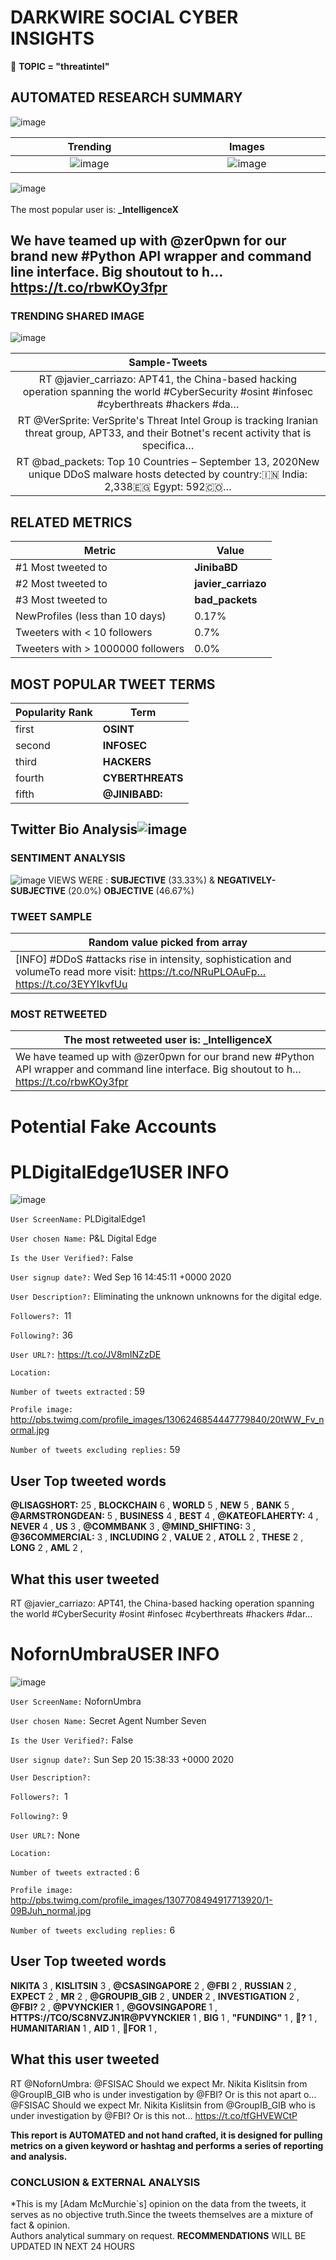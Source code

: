 # DARKWIRE SOCIAL CYBER INSIGHTS 
&#x1F34E; **TOPIC = "threatintel"**

## AUTOMATED RESEARCH SUMMARY
  ![image](darkLogo.png)   

|  Trending  |   Images | 
:-------------------------:|:-------------------------:
|  ![image](assets/threatintel/imageFile1.jpg)     <img width=200/> | ![image](assets/threatintel/imageFile2.jpg) <img width=200/> |   
 
 
![image](assets/threatintel/TWEETS.png)
<br></br>
The most popular user is: **_IntelligenceX**  
 

## We have teamed up with @zer0pwn for our brand new #Python API wrapper and command line interface. Big shoutout to h… https://t.co/rbwKOy3fpr 

  




### TRENDING SHARED IMAGE

![image](assets/threatintel/twitterPostedImage.png)



|                **Sample-Tweets**        |
| :-------------: |
| RT @javier_carriazo: APT41, the China-based hacking operation spanning the world #CyberSecurity #osint #infosec #cyberthreats #hackers #da… |
| RT @VerSprite: VerSprite's Threat Intel Group is tracking Iranian threat group, APT33, and their Botnet's recent activity that is specifica… |
| RT @bad_packets: Top 10 Countries – September 13, 2020New unique DDoS malware hosts detected by country:🇮🇳 India: 2,338🇪🇬 Egypt: 592🇨🇴… |

## RELATED METRICS<br>
| Metric | Value |
| ------------- | ------------- |
| #1 Most tweeted to  | **JinibaBD** |
| #2 Most tweeted to  | **javier_carriazo** |
| #3 Most tweeted to  | **bad_packets** |
| NewProfiles (less than 10 days) | 0.17%  |
| Tweeters with < 10 followers  | 0.7%|
| Tweeters with > 1000000 followers  | 0.0%  |



## MOST POPULAR TWEET TERMS 


| Popularity Rank  | Term |
| ------------- | ------------- |
| first  | **OSINT**  |
| second  | **INFOSEC**  |
| third  | **HACKERS** |
| fourth  | **CYBERTHREATS**  |
| fifth  | **@JINIBABD:**  |


## Twitter Bio Analysis![image](assets/threatintel/BIO.png)
### SENTIMENT ANALYSIS
![image](assets/threatintel/sentiment.png)
VIEWS WERE : **SUBJECTIVE**  (33.33%) & **NEGATIVELY-SUBJECTIVE** (20.0%) **OBJECTIVE** (46.67%)

### TWEET SAMPLE 
| Random value picked from array |
| ------------- |
|[INFO] #DDoS #attacks rise in intensity, sophistication and volumeTo read more visit: https://t.co/NRuPLOAuFp… https://t.co/3EYYIkvfUu |

### MOST RETWEETED 

| The most retweeted user is: **_IntelligenceX**  |
| ------------- |
| We have teamed up with @zer0pwn for our brand new #Python API wrapper and command line interface. Big shoutout to h… https://t.co/rbwKOy3fpr |

# Potential Fake Accounts
 
# PLDigitalEdge1USER INFO
![image](http://pbs.twimg.com/profile_images/1306246854447779840/20tWW_Fv_normal.jpg)
 
`User ScreenName:` PLDigitalEdge1 
 
`User chosen Name:` P&L Digital Edge 
 
`Is the User Verified?:` False 
 
`User signup date?:` Wed Sep 16 14:45:11 +0000 2020 
 
`User Description?:` Eliminating the unknown unknowns for the digital edge. 
 
`Followers?: `11 
 
`Following?:` 36 
 
`User URL?:` https://t.co/JV8mINZzDE 
 
`Location:`  
 
`Number of tweets extracted`  : 59 
 
`Profile image:` http://pbs.twimg.com/profile_images/1306246854447779840/20tWW_Fv_normal.jpg 
 
`Number of tweets excluding replies:` 59 
 

 

 
## User Top tweeted words 
 
**@LISAGSHORT:** 25 , **BLOCKCHAIN** 6 , **WORLD** 5 , **NEW** 5 , **BANK** 5 , **@ARMSTRONGDEAN:** 5 , **BUSINESS** 4 , **BEST** 4 , **@KATEOFLAHERTY:** 4 , **NEVER** 4 , **US** 3 , **@COMMBANK** 3 , **@MIND_SHIFTING:** 3 , **@36COMMERCIAL:** 3 , **INCLUDING** 2 , **VALUE** 2 , **ATOLL** 2 , **THESE** 2 , **LONG** 2 , **AML** 2 , 
 
## What this user tweeted
 
RT @javier_carriazo: APT41, the China-based hacking operation spanning the world #CyberSecurity #osint #infosec #cyberthreats #hackers #dar…
 
# NofornUmbraUSER INFO
![image](http://pbs.twimg.com/profile_images/1307708494917713920/1-09BJuh_normal.jpg)
 
`User ScreenName:` NofornUmbra 
 
`User chosen Name:` Secret Agent Number Seven 
 
`Is the User Verified?:` False 
 
`User signup date?:` Sun Sep 20 15:38:33 +0000 2020 
 
`User Description?:`  
 
`Followers?: `1 
 
`Following?:` 9 
 
`User URL?:` None 
 
`Location:`  
 
`Number of tweets extracted`  : 6 
 
`Profile image:` http://pbs.twimg.com/profile_images/1307708494917713920/1-09BJuh_normal.jpg 
 
`Number of tweets excluding replies:` 6 
 

 

 
## User Top tweeted words 
 
**NIKITA** 3 , **KISLITSIN** 3 , **@CSASINGAPORE** 2 , **@FBI** 2 , **RUSSIAN** 2 , **EXPECT** 2 , **MR** 2 , **@GROUPIB_GIB** 2 , **UNDER** 2 , **INVESTIGATION** 2 , **@FBI?** 2 , **@PVYNCKIER** 1 , **@GOVSINGAPORE** 1 , **HTTPS://TCO/SC8NVZJN1R@PVYNCKIER** 1 , **BIG** 1 , **"FUNDING"** 1 , **💸?** 1 , **HUMANITARIAN** 1 , **AID** 1 , **🏥FOR** 1 , 
 
## What this user tweeted
 
RT @NofornUmbra: @FSISAC Should we expect Mr. Nikita Kislitsin from @GroupIB_GIB who is under investigation by @FBI? Or is this not apart o…@FSISAC Should we expect Mr. Nikita Kislitsin from @GroupIB_GIB who is under investigation by @FBI? Or is this not… https://t.co/tfGHVEWCtP
 

<b> This report is AUTOMATED and not hand crafted, it is designed for pulling metrics on a given keyword or hashtag and performs a series of reporting and analysis.</b>  
### CONCLUSION & EXTERNAL ANALYSIS

*This is my [Adam McMurchie`s] opinion on the data from the tweets, it serves as no objective truth.Since the tweets themselves are a mixture of fact & opinion.<br>
Authors analytical summary on request.
**RECOMMENDATIONS** WILL BE UPDATED IN NEXT  24 HOURS <br>